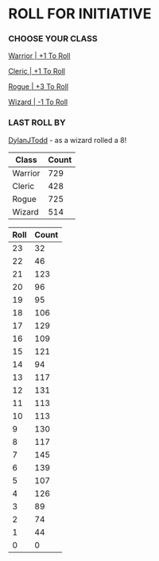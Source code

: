 # ROLL FOR INITIATIVE
### CHOOSE YOUR CLASS

[Warrior | +1 To Roll](https://github.com/benjaminsampica/benjaminsampica/issues/new?title=roll%7Cwarrior&body=Just+click+%27Create%27.)

[Cleric | +1 To Roll](https://github.com/benjaminsampica/benjaminsampica/issues/new?title=roll%7Ccleric&body=Just+click+%27Create%27.)

[Rogue | +3 To Roll](https://github.com/benjaminsampica/benjaminsampica/issues/new?title=roll%7Crogue&body=Just+click+%27Create%27.)

[Wizard | -1 To Roll](https://github.com/benjaminsampica/benjaminsampica/issues/new?title=roll%7Cwizard&body=Just+click+%27Create%27.)
### LAST ROLL BY
[DylanJTodd](https://www.github.com/DylanJTodd) - as a wizard rolled a 8!

|Class|Count|
|-|-|
|Warrior|729|
|Cleric|428|
|Rogue|725|
|Wizard|514|

|Roll|Count|
|-|-|
|23|32
|22|46
|21|123
|20|96
|19|95
|18|106
|17|129
|16|109
|15|121
|14|94
|13|117
|12|131
|11|113
|10|113
|9|130
|8|117
|7|145
|6|139
|5|107
|4|126
|3|89
|2|74
|1|44
|0|0
